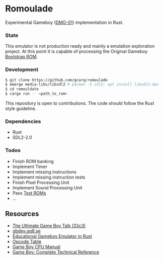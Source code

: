 # Romoulade

Experimental Gameboy ([DMG-01](https://en.wikipedia.org/wiki/Game_Boy)) implementation in Rust.

### State

This emulator is not production ready and mainly a emulation exploration project.
At this point it is capable of processing the Original Gameboy [Bootstrap ROM](https://gbdev.gg8.se/wiki/articles/Gameboy_Bootstrap_ROM).

### Development

```sh
$ git clone https://github.com/gcarq/romoulade
$ emerge media-libs/libsdl2 # pacman -S sdl2; apt install libsdl2-dev
$ cd romouldate
$ cargo run -- <path_to_rom>
```

This repository is open to contributions.
The code should follow the Rust style guideline.

### Dependencies

* Rust
* SDL2-2.0

### Todos

 - Finish ROM banking
 - Implement Timer
 - Implement missing instructions
 - Implement missing instruction tests
 - Finish Pixel Processing Unit
 - Implement Sound Processing Unit
 - Pass [Test ROMs](https://gbdev.gg8.se/files/roms/blargg-gb-tests/)
 - ...


## Resources

* [The Ultimate Game Boy Talk (33c3)](https://www.youtube.com/watch?v=HyzD8pNlpwI)
* [gbdev.gg8.se](https://gbdev.gg8.se/)
* [Educational Gameboy Emulator in Rust](https://github.com/rylev/DMG-01)
* [Opcode Table](https://izik1.github.io/gbops/)
* [Game Boy CPU Manual](http://marc.rawer.de/Gameboy/Docs/GBCPUman.pdf)
* [Game Boy: Complete Technical Reference](https://gekkio.fi/files/gb-docs/gbctr.pdf)
